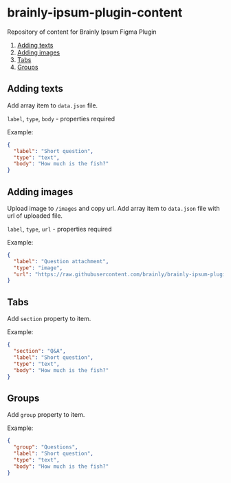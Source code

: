 # brainly-ipsum-plugin-content

Repository of content for Brainly Ipsum Figma Plugin

1. [Adding texts](#adding-texts)
1. [Adding images](#adding-images)
1. [Tabs](#tabs)
1. [Groups](#groups)


## Adding texts

Add array item to `data.json` file.

`label`, `type`, `body` - properties required

Example:

```json
{
  "label": "Short question",
  "type": "text",
  "body": "How much is the fish?"
}
```

## Adding images

Upload image to `/images` and copy url. Add array item to `data.json` file with url of uploaded file.

`label`, `type`, `url` - properties required

Example:

```json
{
  "label": "Question attachment",
  "type": "image",
  "url": "https://raw.githubusercontent.com/brainly/brainly-ipsum-plugin-content/main/images/question-attachment.jpeg"
}
```

## Tabs

Add `section` property to item.

Example:

```json
{
  "section": "Q&A",
  "label": "Short question",
  "type": "text",
  "body": "How much is the fish?"
}
```

## Groups

Add `group` property to item.

Example:

```json
{
  "group": "Questions",
  "label": "Short question",
  "type": "text",
  "body": "How much is the fish?"
}
```




